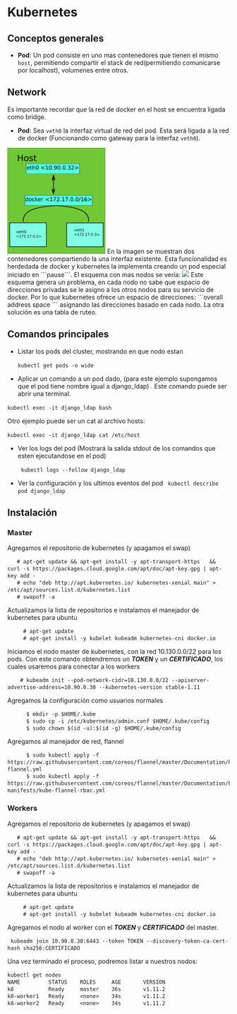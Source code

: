 # Kubernetes 

## Conceptos generales 

* **Pod**: Un pod consiste en uno mas contenedores que tienen el mismo ```host```, 
  permitiendo compartir el stack de red(permitiendo comunicarse por localhost),
  volumenes entre otros.


## Network 
Es importante recordar que la red de docker en el host se encuentra ligada como bridge.
* **Pod**: Sea ```veth0``` la interfaz virtual de red del pod. Esta será ligada a 
 la red de docker (Funcionando como gateway para la interfaz ```veth0```). 
 <img src="https://raw.githubusercontent.com/mvilchis/Notas/master/kubernetes/images/host.png" height="240">
 En la imagen se muestran dos contenedores compartiendo la una interfaz existente. Esta funcionalidad es herdedada de docker y kubernetes la implementa creando un pod especial iniciado en ```pause```. 
 El esquema con mas nodos se vería: 
 <img src="https://raw.githubusercontent.com/mvilchis/Notas/master/kubernetes/images/hosts.png" height="240">
Este esquema genera un problema, en cada nodo no sabe que espacio de direcciones privadas se le asigno a los otros nodos para su servicio de docker. Por lo que kubernetes ofrece un espacio de direcciones: ```overall address space ```   asignando las direcciones basado en cada nodo. La otra solución es una tabla de ruteo.
 
 

## Comandos principales 
* Listar los pods del cluster, mostrando en que nodo estan

  ```kubectl get pods -o wide ```
* Aplicar un comando a un pod dado, (para este ejemplo supongamos que el pod tiene 
  nombre igual a django_ldap) . Este comando puede ser abrir una terminal.

 ``` kubectl exec -it django_ldap bash ```

 Otro ejemplo puede ser un cat al archivo hosts:

 ```kubectl exec -it django_ldap cat /etc/host ```
* Ver los logs del pod (Mostrará la salida stdout de los comandos que esten 
  ejecutandose en el pod)

  ``` kubectl logs --follow django_ldap```
* Ver la configuración y los ultimos eventos del pod
  ``` kubectl describe pod django_ldap```


## Instalación
### Master
  Agregamos el repositorio de kubernetes (y apagamos el swap)
  ``` 
     # apt-get update && apt-get install -y apt-transport-https   && curl -s https://packages.cloud.google.com/apt/doc/apt-key.gpg | apt-key add -
     # echo "deb http://apt.kubernetes.io/ kubernetes-xenial main" > /etc/apt/sources.list.d/kubernetes.list
     # swapoff -a
```
  Actualizamos la lista de repositorios e instalamos el manejador de kubernetes para ubuntu
```
     # apt-get update  
     # apt-get install -y kubelet kubeadm kubernetes-cni docker.io 
 ```
 Iniciamos el nodo master de kubernetes, con la red 10.130.0.0/22 para los pods. 
 Con este comando obtendremos un **_TOKEN_** y un **_CERTIFICADO_**, los cuales usaremos para conectar a los workers
 ```
     # kubeadm init --pod-network-cidr=10.130.0.0/22 --apiserver-advertise-address=10.90.0.30 --kubernetes-version stable-1.11
```
Agregamos la configuración como usuarios normales
```
      $ mkdir -p $HOME/.kube
      $ sudo cp -i /etc/kubernetes/admin.conf $HOME/.kube/config
      $ sudo chown $(id -u):$(id -g) $HOME/.kube/config
```
Agregamos al manejador de red, flannel

```
      $ sudo kubectl apply -f https://raw.githubusercontent.com/coreos/flannel/master/Documentation/kube-flannel.yml
      $ sudo kubectl apply -f https://raw.githubusercontent.com/coreos/flannel/master/Documentation/k8s-manifests/kube-flannel-rbac.yml
  ```
### Workers
  Agregamos el repositorio de kubernetes (y apagamos el swap)
  ``` 
     # apt-get update && apt-get install -y apt-transport-https   && curl -s https://packages.cloud.google.com/apt/doc/apt-key.gpg | apt-key add -
     # echo "deb http://apt.kubernetes.io/ kubernetes-xenial main" > /etc/apt/sources.list.d/kubernetes.list
     # swapoff -a
```
  Actualizamos la lista de repositorios e instalamos el manejador de kubernetes para ubuntu
```
     # apt-get update  
     # apt-get install -y kubelet kubeadm kubernetes-cni docker.io 
 ```
 Agregamos el nodo al worker con el  **_TOKEN_**  y **_CERTIFICADO_** del master.
 ```
  kubeadm join 10.90.0.30:6443 --token TOKEN --discovery-token-ca-cert-hash sha256:CERTIFICADO
  ```
  
  Una vez terminado el proceso, podremos listar a nuestros nodos: 
  ```
  kubectl get nodes
  NAME         STATUS    ROLES     AGE       VERSION
  k8           Ready     master    36s       v1.11.2
  k8-worker1   Ready     <none>    34s       v1.11.2
  k8-worker2   Ready     <none>    34s       v1.11.2
  ```
